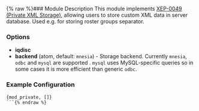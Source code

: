 {% raw %}### Module Description
This module implements [XEP-0049 (Private XML Storage)](http://xmpp.org/extensions/xep-0049.html), allowing users to store custom XML data in server database. Used e.g. for storing roster groups separator.

### Options
* **iqdisc**
* **backend** (atom, default: `mnesia`) - Storage backend. Currently `mnesia`, `odbc` and `mysql` are supported . `mysql` uses MySQL-specific queries so in some cases it is more efficient than generic `odbc`.

### Example Configuration
```
{mod_private, []}
```{% endraw %}
